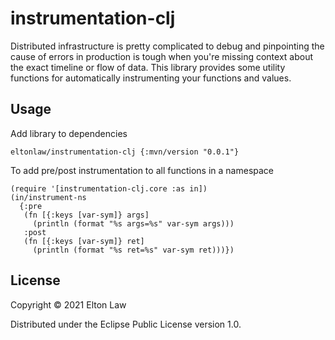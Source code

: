 # instrumentation-clj

Distributed infrastructure is pretty complicated to debug and pinpointing the cause of errors in production is tough when you're missing context about the exact timeline or flow of data. This library provides some utility functions for automatically instrumenting your functions and values.

## Usage

Add library to dependencies

    eltonlaw/instrumentation-clj {:mvn/version "0.0.1"}

To add pre/post instrumentation to all functions in a namespace

    (require '[instrumentation-clj.core :as in])
    (in/instrument-ns
      {:pre
       (fn [{:keys [var-sym]} args]
         (println (format "%s args=%s" var-sym args)))
       :post
       (fn [{:keys [var-sym]} ret]
         (println (format "%s ret=%s" var-sym ret)))})

## License

Copyright © 2021 Elton Law

Distributed under the Eclipse Public License version 1.0.
